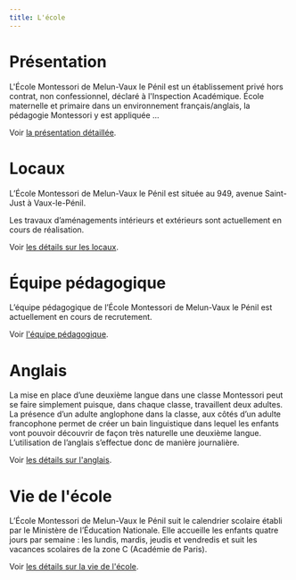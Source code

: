 ```yaml
---
title: L'école
---
```


# Présentation

L'École Montessori de Melun-Vaux le Pénil est un établissement privé hors contrat, non confessionnel, déclaré à l'Inspection Académique.
École maternelle et primaire dans un environnement français/anglais, la pédagogie Montessori y est appliquée …

Voir [la présentation détaillée](presentation.html).

# Locaux

L’École Montessori de Melun-Vaux le Pénil est située au 949, avenue Saint-Just à Vaux-le-Pénil.

Les travaux d’aménagements intérieurs et extérieurs sont actuellement en cours de réalisation.

Voir [les détails sur les locaux](locaux.html).

# Équipe pédagogique

L’équipe pédagogique de l’École Montessori de Melun-Vaux le Pénil est actuellement en cours de recrutement.

Voir [l'équipe pédagogique](equipe.html).

# Anglais

La mise en place d’une deuxième langue dans une classe Montessori peut se faire simplement puisque, dans chaque classe, travaillent deux adultes.
La présence d’un adulte anglophone dans la classe, aux côtés d’un adulte francophone permet de créer un bain linguistique dans lequel les enfants vont pouvoir découvrir de façon très naturelle une deuxième langue. L’utilisation de l’anglais s’effectue donc de manière journalière.

Voir [les détails sur l'anglais](anglais.html).

# Vie de l'école

L’École Montessori de Melun-Vaux le Pénil suit le calendrier scolaire établi par le Ministère de l’Éducation Nationale. Elle accueille les enfants quatre jours par semaine : les lundis, mardis, jeudis et vendredis et suit les vacances scolaires de la zone C (Académie de Paris).

Voir [les détails sur la vie de l'école](vie-ecole.html).
